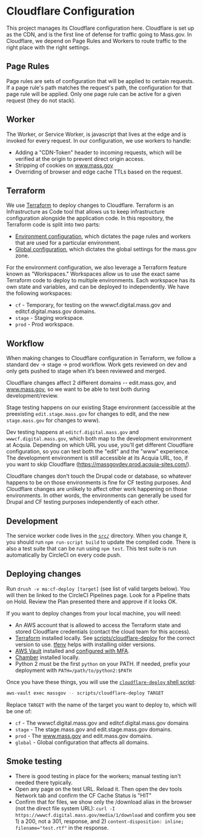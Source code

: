 # Cloudflare Configuration

This project manages its Cloudflare configuration here. Cloudflare is set up as the CDN, and is the first line of defense for traffic going to Mass.gov. In Cloudflare, we depend on Page Rules and Workers to route traffic to the right place with the right settings.

## Page Rules

Page rules are sets of configuration that will be applied to certain requests. If a page rule's path matches the request's path, the configuration for that page rule will be applied. Only one page rule can be active for a given request (they do not stack).

## Worker

The Worker, or Service Worker, is javascript that lives at the edge and is invoked for every request. In our configuration, we use workers to handle:

* Adding a "CDN-Token" header to incoming requests, which will be verified at the origin to prevent direct origin access.
* Stripping of cookies on www.mass.gov
* Overriding of browser and edge cache TTLs based on the request.


## Terraform

We use [Terraform](https://www.terraform.io/) to deploy changes to Cloudflare. Terraform is an Infrastructure as Code tool that allows us to keep infrastructure configuration alongside the application code. In this repository, the Terraform code is split into two parts:

* [Environment configuration](terraform/environment), which dictates the page rules and workers that are used for a particular environment.
* [Global configuration](terraform/global), which dictates the global settings for the mass.gov zone.

For the environment configuration, we also leverage a Terraform feature known as "Workspaces."  Workspaces allow us to use the exact same Terraform code to deploy to multiple environments. Each workspace has its own state and variables, and can be deployed to independently. We have the following workspaces:

* `cf` - Temporary, for testing on the wwwcf.digital.mass.gov and editcf.digital.mass.gov domains.
* `stage` - Staging workspace.
* `prod` - Prod workspace.

## Workflow
When making changes to Cloudflare configuration in Terraform, we follow a standard dev →  stage →  prod workflow. Work gets reviewed on dev and only gets pushed to stage when it’s been reviewed and merged.

Cloudflare changes affect 2 different domains -- edit.mass.gov, and www.mass.gov, so we want to be able to test both during development/review.

Stage testing happens on our existing Stage environment (accessible at the preexisting `edit.stage.mass.gov` for changes to edit, and the new `stage.mass.gov` for changes to www).

Dev testing happens at `editcf.digital.mass.gov` and `wwwcf.digital.mass.gov`, which both map to the development environment at Acquia. Depending on which URL you use, you'll get different Cloudflare configuration, so you can test both the "edit" and the "www" experience. The development environment is still accessible at its Acquia URL, too, if you want to skip Cloudflare (https://massgovdev.prod.acquia-sites.com/).

Cloudflare changes don’t touch the Drupal code or database, so whatever happens to be on those environments is fine for CF testing purposes. And Cloudflare changes are unlikely to affect other work happening on those environments. In other words, the environments can generally be used for Drupal and CF testing purposes independently of each other.

## Development

The service worker code lives in the [`src/`](src) directory. When you change it, you should run `npm run-script build` to update the compiled code. There is also a test suite that can be run using `npm test`. This test suite is run automatically by CircleCI on every code push.

## Deploying changes

Run `drush -v ma:cf-deploy [target]` (see list of valid targets below). You will then be linked to the CircleCI Pipelines page. Look for a Pipeline thats on Hold. Review the Plan presented there and approve if it looks OK.

If you want to deploy changes from your local machine, you will need:

* An AWS account that is allowed to access the Terraform state and stored Cloudflare credentials (contact the cloud team for this access).
* [Terraform](https://www.terraform.io/downloads.html) installed locally. See [scripts/cloudflare-deploy](../scripts/cloudflare-deploy) for the correct version to use. [tfenv](https://github.com/tfutils/tfenv) helps with installing older versions.
* [AWS Vault](https://github.com/99designs/aws-vault) installed and [configured with MFA](https://github.com/massgov/DS-Infrastructure/blob/develop/docs/access.md#programmatic-cli-access).
* [Chamber](https://github.com/segmentio/chamber) installed locally.
* Python 2 must be the first `python` on your PATH. If needed, prefix your deployment with `PATH=/path/to/python2:$PATH`

Once you have these things, you will use the [`cloudflare-deploy` shell script](../scripts/cloudflare-deploy):

```bash
aws-vault exec massgov -- scripts/cloudflare-deploy TARGET
```

Replace `TARGET` with the name of the target you want to deploy to, which will be one of:
* `cf` - The wwwcf.digital.mass.gov and editcf.digital.mass.gov domains
* `stage` - The stage.mass.gov and edit.stage.mass.gov domains.
* `prod` - The www.mass.gov and edit.mass.gov domains.
* `global` - Global configuration that affects all domains.

## Smoke testing
* There is good testing in place for the workers; manual testing isn't needed there typically.
* Open any page on the test URL. Reload it. Then open the dev tools Network tab and confirm the CF Cache Status is "HIT"
* Confirm that for files, we show only the /download alias in the browser (not the direct file system URL): `curl -I https://wwwcf.digital.mass.gov/media/1/download` and confirm you see 1) a 200, not a 301, response, and 2) `content-disposition: inline; filename="test.rtf"` in the response.

